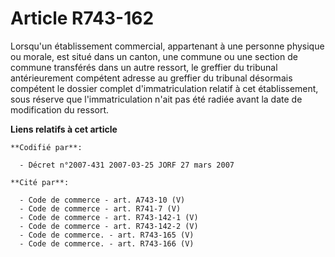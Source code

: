 # Article R743-162

Lorsqu'un établissement commercial, appartenant à une personne physique ou morale, est situé dans un canton, une commune ou
une section de commune transférés dans un autre ressort, le greffier du tribunal antérieurement compétent adresse au greffier
du tribunal désormais compétent le dossier complet d'immatriculation relatif à cet établissement, sous réserve que
l'immatriculation n'ait pas été radiée avant la date de modification du ressort.

**Liens relatifs à cet article**

	**Codifié par**:

	  - Décret n°2007-431 2007-03-25 JORF 27 mars 2007

	**Cité par**:

	  - Code de commerce - art. A743-10 (V)
	  - Code de commerce - art. R741-7 (V)
	  - Code de commerce - art. R743-142-1 (V)
	  - Code de commerce - art. R743-142-2 (V)
	  - Code de commerce. - art. R743-165 (V)
	  - Code de commerce. - art. R743-166 (V)
